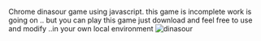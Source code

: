 Chrome dinasour game using javascript. this game is incomplete work is going on ..
but you can play this game just download and feel free to use and modify ..in your own local environment ![dinasour](https://github.com/user-attachments/assets/f6fcc5dd-b2db-482c-8cfb-6d3f94d6a801)
